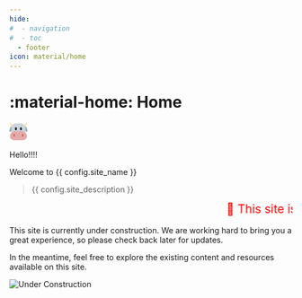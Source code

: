 ```yaml
---
hide:
#  - navigation
#  - toc
  - footer
icon: material/home
---
```


# :material-home: Home

![Home cow](assets/images/favicon-32x32.png)

Hello!!!!

Welcome to {{ config.site_name }}

> {{ config.site_description }}

<marquee behavior="scroll" direction="left" style="color: red; font-size: 1.5em;">
  🚧 This site is still under construction! 🚧
</marquee>

This site is currently under construction. We are working hard to bring you a great experience, so please check back later for updates.

In the meantime, feel free to explore the existing content and resources available on this site.

![Under Construction](https://media.giphy.com/media/3o7abKhOpu0NwenH3O/giphy.gif)
